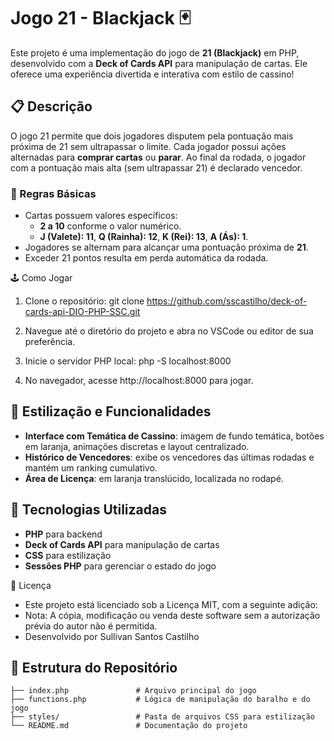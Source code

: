 # Jogo 21 - Blackjack 🃏

Este projeto é uma implementação do jogo de **21 (Blackjack)** em PHP, desenvolvido com a **Deck of Cards API** para manipulação de cartas. Ele oferece uma experiência divertida e interativa com estilo de cassino!

## 📋 Descrição

O jogo 21 permite que dois jogadores disputem pela pontuação mais próxima de 21 sem ultrapassar o limite. Cada jogador possui ações alternadas para **comprar cartas** ou **parar**. Ao final da rodada, o jogador com a pontuação mais alta (sem ultrapassar 21) é declarado vencedor.

### 🎲 Regras Básicas
- Cartas possuem valores específicos: 
  - **2 a 10** conforme o valor numérico.
  - **J (Valete): 11**, **Q (Rainha): 12**, **K (Rei): 13**, **A (Ás): 1**.
- Jogadores se alternam para alcançar uma pontuação próxima de **21**.
- Exceder 21 pontos resulta em perda automática da rodada.

🕹️ Como Jogar
1. Clone o repositório:
git clone https://github.com/sscastilho/deck-of-cards-api-DIO-PHP-SSC.git

2. Navegue até o diretório do projeto e abra no VSCode ou editor de sua preferência.
3. Inicie o servidor PHP local:
php -S localhost:8000

4. No navegador, acesse http://localhost:8000 para jogar.

## 🎨 Estilização e Funcionalidades

- **Interface com Temática de Cassino**: imagem de fundo temática, botões em laranja, animações discretas e layout centralizado.
- **Histórico de Vencedores**: exibe os vencedores das últimas rodadas e mantém um ranking cumulativo.
- **Área de Licença**: em laranja translúcido, localizada no rodapé.

## 🚀 Tecnologias Utilizadas

- **PHP** para backend
- **Deck of Cards API** para manipulação de cartas
- **CSS** para estilização
- **Sessões PHP** para gerenciar o estado do jogo

📝 Licença
- Este projeto está licenciado sob a Licença MIT, com a seguinte adição:
- Nota: A cópia, modificação ou venda deste software sem a autorização prévia do autor não é permitida.
- Desenvolvido por Sullivan Santos Castilho

## 📂 Estrutura do Repositório

```plaintext
├── index.php               # Arquivo principal do jogo
├── functions.php           # Lógica de manipulação do baralho e do jogo
├── styles/                 # Pasta de arquivos CSS para estilização
└── README.md               # Documentação do projeto
